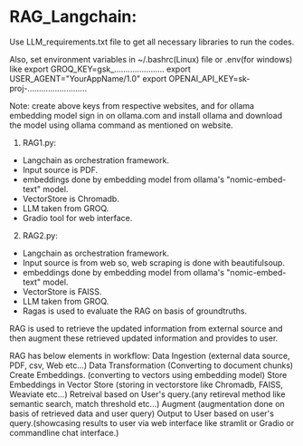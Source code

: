 # RAG_Langchain:

Use LLM_requirements.txt file to get all necessary libraries to run the codes.

Also, set environment variables in ~/.bashrc(Linux) file or .env(for windows) like
export GROQ_KEY=gsk_......................
export USER_AGENT="YourAppName/1.0"
export OPENAI_API_KEY=sk-proj-..........................

Note: create above keys from respective websites, and for ollama embedding model sign in on ollama.com and install ollama and download the model using ollama command as mentioned on website.

1. RAG1.py:
- Langchain as orchestration framework.
- Input source is PDF.
- embeddings done by embedding model from ollama's "nomic-embed-text" model.
- VectorStore is Chromadb.
- LLM taken from GROQ.
- Gradio tool for web interface.

2. RAG2.py:
- Langchain as orchestration framework.
- Input source is from web so, web scraping is done with beautifulsoup.
- embeddings done by embedding model from ollama's "nomic-embed-text" model.
- VectorStore is FAISS.
- LLM taken from GROQ.
- Ragas is used to evaluate the RAG on basis of groundtruths.


RAG is used to retrieve the updated information from external source and then augment these retrieved updated information and provides to user.

RAG has below elements in workflow:
Data Ingestion (external data source, PDF, csv, Web etc...)
Data Transformation (Converting to document chunks)
Create Embeddings. (converting to vectors using embedding model)
Store Embeddings in Vector Store (storing in vectorstore like Chromadb, FAISS, Weaviate etc...)
Retreival based on User's query.(any retireval method like semantic search, match threshold etc...)
Augment (augmentation done on basis of retrieved data and user query)
Output to User based on user's query.(showcasing results to user via web interface like stramlit or Gradio or commandline chat interface.)
